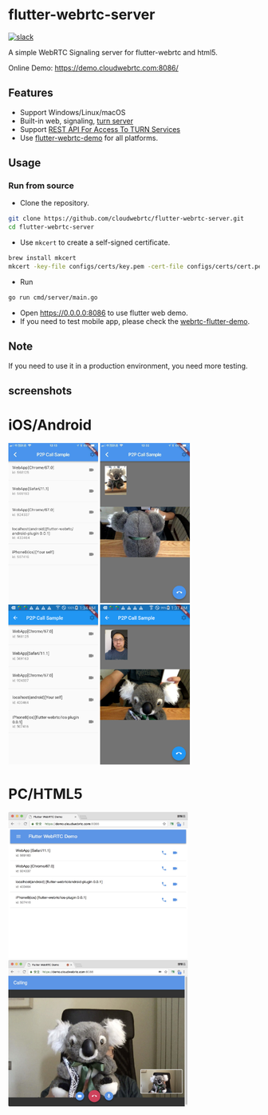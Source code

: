 # flutter-webrtc-server
 [![slack](https://img.shields.io/badge/join-us%20on%20slack-gray.svg?longCache=true&logo=slack&colorB=brightgreen)](https://join.slack.com/t/flutterwebrtc/shared_invite/zt-q83o7y1s-FExGLWEvtkPKM8ku_F8cEQ)
 
A simple WebRTC Signaling server for flutter-webrtc and html5.

Online Demo: https://demo.cloudwebrtc.com:8086/

## Features
- Support Windows/Linux/macOS
- Built-in web, signaling, [turn server](https://github.com/pion/turn/tree/master/examples/turn-server)
- Support [REST API For Access To TURN Services](https://tools.ietf.org/html/draft-uberti-behave-turn-rest-00)
- Use [flutter-webrtc-demo](https://github.com/cloudwebrtc/flutter-webrtc-demo) for all platforms.

## Usage

### Run from source

- Clone the repository.  

```bash
git clone https://github.com/cloudwebrtc/flutter-webrtc-server.git
cd flutter-webrtc-server
```

- Use `mkcert` to create a self-signed certificate.

```bash
brew install mkcert
mkcert -key-file configs/certs/key.pem -cert-file configs/certs/cert.pem  localhost 127.0.0.1 ::1 0.0.0.0
```

- Run

```bash
go run cmd/server/main.go
```

- Open https://0.0.0.0:8086 to use flutter web demo.
- If you need to test mobile app, please check the [webrtc-flutter-demo](https://github.com/cloudwebrtc/flutter-webrtc-demo). 

## Note
If you need to use it in a production environment, you need more testing.

## screenshots
# iOS/Android
<img width="180" height="320" src="screenshots/ios-01.jpeg"/> <img width="180" height="320" src="screenshots/ios-02.jpeg"/> <img width="180" height="320" src="screenshots/android-01.png"/> <img width="180" height="320" src="screenshots/android-02.png"/>

# PC/HTML5
<img width="360" height="293" src="screenshots/chrome-01.png"/> <img width="360" height="293" src="screenshots/chrome-02.png"/>
